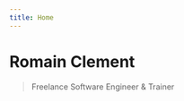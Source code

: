 ```yaml
---
title: Home
---
```


# Romain Clement

> Freelance Software Engineer & Trainer

<!-- [:fontawesome-solid-paper-plane: Contact](contact.md){ .md-button .md-button--primary } -->
